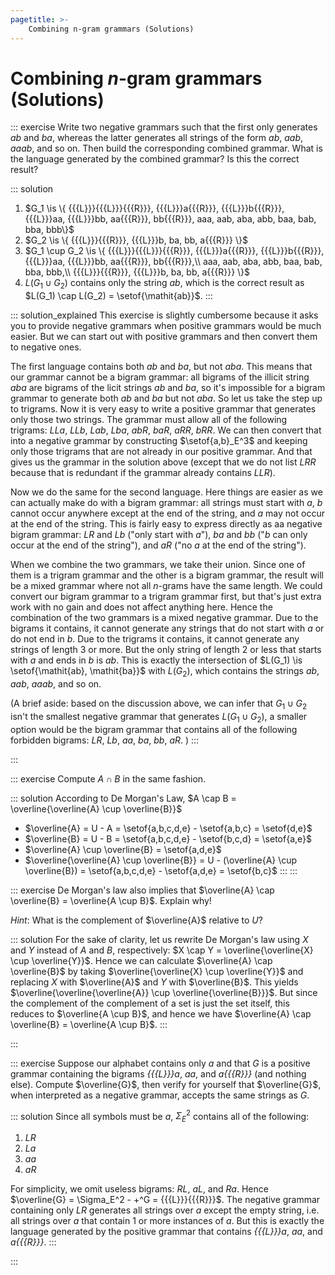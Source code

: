 ```yaml
---
pagetitle: >-
    Combining n-gram grammars (Solutions)
---
```


# Combining $n$-gram grammars (Solutions)

::: exercise
Write two negative grammars such that the first only generates *ab* and *ba*, whereas the latter generates all strings of the form *ab*, *aab*, *aaab*, and so on.
Then build the corresponding combined grammar.
What is the language generated by the combined grammar?
Is this the correct result?

::: solution
1. $G_1 \is \{ {{{L}}}{{{L}}}{{{R}}}, {{{L}}}a{{{R}}}, {{{L}}}b{{{R}}}, {{{L}}}aa, {{{L}}}bb, aa{{{R}}}, bb{{{R}}}, aaa, aab, aba, abb, baa, bab, bba, bbb\}$
1. $G_2 \is \{ {{{L}}}{{{R}}}, {{{L}}}b, ba, bb, a{{{R}}} \}$
1. $G_1 \cup G_2 \is \{ {{{L}}}{{{L}}}{{{R}}}, {{{L}}}a{{{R}}}, {{{L}}}b{{{R}}}, {{{L}}}aa, {{{L}}}bb, aa{{{R}}}, bb{{{R}}},\\ aaa, aab, aba, abb, baa, bab, bba, bbb,\\ {{{L}}}{{{R}}}, {{{L}}}b, ba, bb, a{{{R}}} \}$
1. $L(G_1 \cup G_2)$ contains only the string *ab*, which is the correct result as $L(G_1) \cap L(G_2) = \setof{\mathit{ab}}$.
:::

::: solution_explained
This exercise is slightly cumbersome because it asks you to provide negative grammars when positive grammars would be much easier.
But we can start out with positive grammars and then convert them to negative ones.

The first language contains both *ab* and *ba*, but not *aba*.
This means that our grammar cannot be a bigram grammar: all bigrams of the illicit string *aba* are bigrams of the licit strings *ab* and *ba*, so it's impossible for a bigram grammar to generate both *ab* and *ba* but not *aba*.
So let us take the step up to trigrams.
Now it is very easy to write a positive grammar that generates only those two strings.
The grammar must allow all of the following trigrams:
${{{L}}}{{{L}}}a$,
${{{L}}}{{{L}}}b$,
${{{L}}}ab$,
${{{L}}}ba$,
$ab{{{R}}}$,
$ba{{{R}}}$,
$a{{{R}}}{{{R}}}$,
$b{{{R}}}{{{R}}}$.
We can then convert that into a negative grammar by constructing $\setof{a,b}_E^3$ and keeping only those trigrams that are not already in our positive grammar.
And that gives us the grammar in the solution above (except that we do not list ${{{L}}}{{{R}}}{{{R}}}$ because that is redundant if the grammar already contains ${{{L}}}{{{L}}}{{{R}}}$).

Now we do the same for the second language.
Here things are easier as we can actually make do with a bigram grammar: all strings must start with *a*, *b* cannot occur anywhere except at the end of the string, and *a* may not occur at the end of the string.
This is fairly easy to express directly as aa negative bigram grammar: ${{{L}}}{{{R}}}$ and ${{{L}}}b$ ("only start with *a*"), $ba$ and $bb$ ("*b* can only occur at the end of the string"), and $a{{{R}}}$ ("no *a* at the end of the string").

When we combine the two grammars, we take their union.
Since one of them is a trigram grammar and the other is a bigram grammar, the result will be a mixed grammar where not all $n$-grams have the same length.
We could convert our bigram grammar to a trigram grammar first, but that's just extra work with no gain and does not affect anything here.
Hence the combination of the two grammars is a mixed negative grammar.
Due to the bigrams it contains, it cannot generate any strings that do not start with *a* or do not end in *b*.
Due to the trigrams it contains, it cannot generate any strings of length 3 or more.
But the only string of length 2 or less that starts with *a* and ends in *b* is *ab*.
This is exactly the intersection of $L(G_1) \is \setof{\mathit{ab}, \mathit{ba}}$ with $L(G_2)$, which contains the strings *ab*, *aab*, *aaab*, and so on.

(A brief aside: based on the discussion above, we can infer that $G_1 \cup G_2$ isn't the smallest negative grammar that generates $L(G_1 \cup G_2)$, a smaller option would be the bigram grammar that contains all of the following forbidden bigrams:
${{{L}}}{{{R}}}$,
${{{L}}}b$,
$aa$,
$ba$,
$bb$,
$a{{{R}}}$.
)
:::

:::

::: exercise
Compute $A \cap B$ in the same fashion.

::: solution
According to De Morgan's Law, $A \cap B = \overline{\overline{A} \cup \overline{B}}$

- $\overline{A} = U - A = \setof{a,b,c,d,e} - \setof{a,b,c} = \setof{d,e}$
- $\overline{B} = U - B = \setof{a,b,c,d,e} - \setof{b,c,d} = \setof{a,e}$
- $\overline{A} \cup \overline{B} = \setof{a,d,e}$
- $\overline{\overline{A} \cup \overline{B}} = U - (\overline{A} \cup \overline{B}) = \setof{a,b,c,d,e} - \setof{a,d,e} = \setof{b,c}$
:::
:::

::: exercise
De Morgan's law also implies that $\overline{A} \cap \overline{B} = \overline{A \cup B}$.
Explain why!

*Hint*: What is the complement of $\overline{A}$ relative to $U$?

::: solution
For the sake of clarity, let us rewrite De Morgan's law using $X$ and $Y$ instead of $A$ and $B$, respectively:
$X \cap Y = \overline{\overline{X} \cup \overline{Y}}$.
Hence we can calculate $\overline{A} \cap \overline{B}$ by taking $\overline{\overline{X} \cup \overline{Y}}$ and replacing $X$ with $\overline{A}$ and $Y$ with $\overline{B}$.
This yields $\overline{\overline{\overline{A}} \cup \overline{\overline{B}}}$.
But since the complement of the complement of a set is just the set itself, this reduces to $\overline{A \cup B}$, and hence we have $\overline{A} \cap \overline{B} = \overline{A \cup B}$.
:::

:::

::: exercise
Suppose our alphabet contains only $a$ and that $G$ is a positive grammar containing the bigrams *{{{L}}}a*, *aa*, and *a{{{R}}}* (and nothing else).
Compute $\overline{G}$, then verify for yourself that $\overline{G}$, when interpreted as a negative grammar, accepts the same strings as $G$. 

::: solution
Since all symbols must be *a*, $\Sigma_E^2$ contains all of the following:

1. ${{{L}}}{{{R}}}$
1. ${{{L}}}a$
1. $aa$
1. $a{{{R}}}$

For simplicity, we omit useless bigrams: ${{{R}}}{{{L}}}$, $a{{{L}}}$, and ${{{R}}}a$.
Hence $\overline{G} = \Sigma_E^2 - +^G = {{{L}}}{{{R}}}$.
The negative grammar containing only ${{{L}}}{{{R}}}$ generates all strings over *a* except the empty string, i.e. all strings over *a* that contain 1 or more instances of *a*.
But this is exactly the language generated by the positive grammar that contains *{{{L}}}a*, *aa*, and *a{{{R}}}*.
:::

:::

